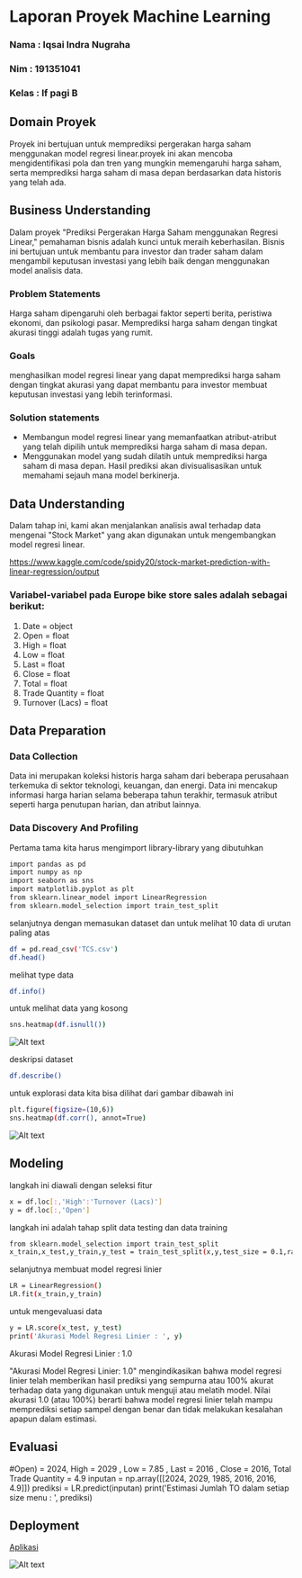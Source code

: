 # Laporan Proyek Machine Learning
### Nama : Iqsai Indra Nugraha
### Nim : 191351041
### Kelas : If pagi B

## Domain Proyek

Proyek ini bertujuan untuk memprediksi pergerakan harga saham menggunakan model regresi linear.proyek ini akan mencoba mengidentifikasi pola dan tren yang mungkin memengaruhi harga saham, serta memprediksi harga saham di masa depan berdasarkan data historis yang telah ada.

## Business Understanding

Dalam proyek "Prediksi Pergerakan Harga Saham menggunakan Regresi Linear," pemahaman bisnis adalah kunci untuk meraih keberhasilan. Bisnis ini bertujuan untuk membantu para investor dan trader saham dalam mengambil keputusan investasi yang lebih baik dengan menggunakan model analisis data. 

### Problem Statements

Harga saham dipengaruhi oleh berbagai faktor seperti berita, peristiwa ekonomi, dan psikologi pasar. Memprediksi harga saham dengan tingkat akurasi tinggi adalah tugas yang rumit.

 ### Goals
 
menghasilkan model regresi linear yang dapat memprediksi harga saham dengan tingkat akurasi yang dapat membantu para investor membuat keputusan investasi yang lebih terinformasi.

  ### Solution statements
  - Membangun model regresi linear yang memanfaatkan atribut-atribut yang telah dipilih untuk memprediksi harga saham di masa depan.
  - Menggunakan model yang sudah dilatih untuk memprediksi harga saham di masa depan. Hasil prediksi akan divisualisasikan untuk memahami sejauh mana model berkinerja.

  ## Data Understanding
  Dalam tahap ini, kami akan menjalankan analisis awal terhadap data mengenai "Stock Market" yang akan digunakan untuk mengembangkan model regresi linear.

  https://www.kaggle.com/code/spidy20/stock-market-prediction-with-linear-regression/output

  ### Variabel-variabel pada Europe bike store sales adalah sebagai berikut:
  1. Date = object 
  2. Open = float
  3. High = float
  4. Low = float
  5. Last = float
  6. Close = float
  7. Total = float
  8. Trade Quantity = float
  9. Turnover (Lacs) = float

## Data Preparation

### Data Collection
Data ini merupakan koleksi historis harga saham dari beberapa perusahaan terkemuka di sektor teknologi, keuangan, dan energi. Data ini mencakup informasi harga harian selama beberapa tahun terakhir, termasuk atribut seperti harga penutupan harian, dan atribut lainnya.

### Data Discovery And Profiling
Pertama tama kita harus mengimport library-library yang dibutuhkan 
``` bash
import pandas as pd
import numpy as np
import seaborn as sns
import matplotlib.pyplot as plt
from sklearn.linear_model import LinearRegression
from sklearn.model_selection import train_test_split
```
selanjutnya dengan memasukan dataset dan untuk melihat 10 data di urutan paling atas
```bash
df = pd.read_csv('TCS.csv')
df.head()
```
melihat type data 
``` bash
df.info()
```
untuk melihat data yang kosong 
``` bash
sns.heatmap(df.isnull())
```
![Alt text](gambar1.png) <br>

deskripsi dataset
```bash
df.describe()
```

untuk  explorasi data kita bisa dilihat dari gambar dibawah ini
``` bash
plt.figure(figsize=(10,6))
sns.heatmap(df.corr(), annot=True)
```
![Alt text](gambar2.png)

  ## Modeling
  langkah ini diawali dengan seleksi fitur
```bash
x = df.loc[:,'High':'Turnover (Lacs)']
y = df.loc[:,'Open']
```

langkah ini adalah tahap split data testing dan data training
```bash
from sklearn.model_selection import train_test_split
x_train,x_test,y_train,y_test = train_test_split(x,y,test_size = 0.1,random_state = 0)
```

selanjutnya membuat model regresi linier
```bash
LR = LinearRegression()
LR.fit(x_train,y_train)
```

untuk mengevaluasi data 
```bash
y = LR.score(x_test, y_test)
print('Akurasi Model Regresi Linier : ', y)
```
Akurasi Model Regresi Linier :  1.0

 "Akurasi Model Regresi Linier: 1.0" mengindikasikan bahwa model regresi linier telah memberikan hasil prediksi yang sempurna atau 100% akurat terhadap data yang digunakan untuk menguji atau melatih model. Nilai akurasi 1.0 (atau 100%) berarti bahwa model regresi linier telah mampu memprediksi setiap sampel dengan benar dan tidak melakukan kesalahan apapun dalam estimasi.

## Evaluasi
#Open) = 2024, High	= 2029 , Low = 7.85 , Last	 = 2016 , Close = 2016,  Total Trade Quantity = 4.9 
inputan = np.array([[2024, 2029, 1985, 2016, 2016, 4.9]])
prediksi = LR.predict(inputan)
print('Estimasi Jumlah TO dalam setiap size menu : ', prediksi)


## Deployment

  [Aplikasi](https://tugasuts-fsy7f2kbb9aqupdhfmjjfs.streamlit.app/)

  ![Alt text](gambar3.png)
